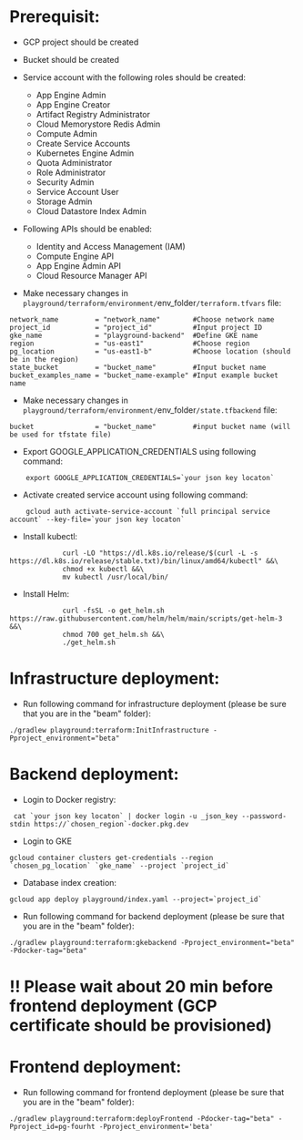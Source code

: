 <!--
    Licensed to the Apache Software Foundation (ASF) under one
    or more contributor license agreements.  See the NOTICE file
    distributed with this work for additional information
    regarding copyright ownership.  The ASF licenses this file
    to you under the Apache License, Version 2.0 (the
    "License"); you may not use this file except in compliance
    with the License.  You may obtain a copy of the License at

      http://www.apache.org/licenses/LICENSE-2.0

    Unless required by applicable law or agreed to in writing,
    software distributed under the License is distributed on an
    "AS IS" BASIS, WITHOUT WARRANTIES OR CONDITIONS OF ANY
    KIND, either express or implied.  See the License for the
    specific language governing permissions and limitations
    under the License.
-->

# Prerequisit:

* GCP project should be created
* Bucket should be created
* Service account with the following roles should be created:
   - App Engine Admin
   - App Engine Creator
   - Artifact Registry Administrator
   - Cloud Memorystore Redis Admin
   - Compute Admin
   - Create Service Accounts
   - Kubernetes Engine Admin
   - Quota Administrator
   - Role Administrator
   - Security Admin
   - Service Account User
   - Storage Admin
   - Cloud Datastore Index Admin
* Following APIs should be enabled:
   - Identity and Access Management (IAM)
   - Compute Engine API
   - App Engine Admin API
   - Cloud Resource Manager API

* Make necessary changes in `playground/terraform/environment/`env_folder`/terraform.tfvars` file:
```
network_name         = "network_name"        #Choose network name
project_id           = "project_id"          #Input project ID
gke_name             = "playground-backend"  #Define GKE name
region               = "us-east1"            #Choose region
pg_location          = "us-east1-b"          #Choose location (should be in the region)
state_bucket         = "bucket_name"         #Input bucket name
bucket_examples_name = "bucket_name-example" #Input example bucket name
```
* Make necessary changes in `playground/terraform/environment/`env_folder`/state.tfbackend` file:
```
bucket               = "bucket_name"         #input bucket name (will be used for tfstate file)
```
* Export GOOGLE_APPLICATION_CREDENTIALS using following command:
```
    export GOOGLE_APPLICATION_CREDENTIALS=`your json key locaton`
```
* Activate created service account using following command:
```
    gcloud auth activate-service-account `full principal service account` --key-file=`your json key locaton`
```
* Install kubectl:
```
             curl -LO "https://dl.k8s.io/release/$(curl -L -s https://dl.k8s.io/release/stable.txt)/bin/linux/amd64/kubectl" &&\
             chmod +x kubectl &&\
             mv kubectl /usr/local/bin/
```
* Install Helm:
```
             curl -fsSL -o get_helm.sh https://raw.githubusercontent.com/helm/helm/main/scripts/get-helm-3 &&\
             chmod 700 get_helm.sh &&\
             ./get_helm.sh
```
# Infrastructure deployment:
* Run following command for infrastructure deployment (please be sure that you are in the "beam" folder):
```
./gradlew playground:terraform:InitInfrastructure -Pproject_environment="beta"
```
# Backend deployment:
* Login to Docker registry:
```
 cat `your json key locaton` | docker login -u _json_key --password-stdin https://`chosen_region`-docker.pkg.dev
```
* Login to GKE
```
gcloud container clusters get-credentials --region `chosen_pg_location` `gke_name` --project `project_id`
```
* Database index creation:
```
gcloud app deploy playground/index.yaml --project=`project_id`
```
* Run following command for backend deployment (please be sure that you are in the "beam" folder):
```
./gradlew playground:terraform:gkebackend -Pproject_environment="beta" -Pdocker-tag="beta"
```
# !! Please wait about 20 min before frontend deployment (GCP certificate should be provisioned)
# Frontend deployment:
* Run following command for frontend deployment (please be sure that you are in the "beam" folder):
```
./gradlew playground:terraform:deployFrontend -Pdocker-tag="beta" -Pproject_id=pg-fourht -Pproject_environment='beta'
```

